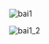 ![bai1](https://github.com/VanHoang110802/Competitive_Programming/assets/108053955/6326799b-5521-4af6-adac-a04c953e7ed2)

![bai1_2](https://github.com/VanHoang110802/Competitive_Programming/assets/108053955/c971b7e8-248c-4166-ac23-1a56a039b86f)
